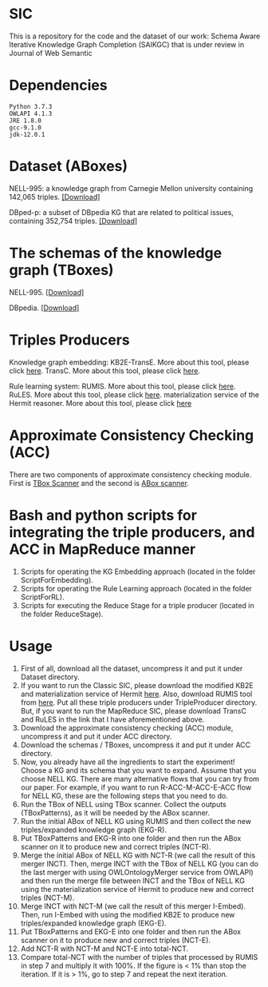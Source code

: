 # SIC
This is a repository for the code and the dataset of our work: Schema Aware Iterative Knowledge Graph Completion (SAIKGC) that is under review in Journal of Web Semantic

# Dependencies
    Python 3.7.3
    OWLAPI 4.1.3
    JRE 1.8.0
    gcc-9.1.0
    jdk-12.0.1
    
# Dataset (ABoxes)
NELL-995: a knowledge graph from Carnegie Mellon university containing 142,065 triples. [\[Download\]](https://github.com/bagindokemas/meOnJIST2018/blob/master/NELLKG0.zip)

DBped-p: a subset of DBpedia KG that are related to political issues, containing 352,754 triples. [\[Download\]](https://github.com/bagindokemas/meOnJIST2018/blob/master/DBPedP.txt.zip)

# The schemas of the knowledge graph (TBoxes)
NELL-995. [\[Download\]](https://github.com/bagindokemas/SAIKGC/blob/master/NELL.ontology.ttl)

DBpedia. [\[Download\]](https://github.com/bagindokemas/SAIKGC/blob/master/dbpedia_2016-04.owl)

# Triples Producers
Knowledge graph embedding: 
KB2E-TransE. More about this tool, please click [here](https://github.com/thunlp/KB2E).
TransC. More about this tool, please click [here](https://github.com/davidlvxin/TransC).

Rule learning system: 
RUMIS. More about this tool, please click [here](https://github.com/htran010589/nonmonotonic-rule-mining).
RuLES. More about this tool, please click [here](https://github.com/hovinhthinh/RuLES).
materialization service of the Hermit reasoner. More about this tool, please click [here](http://www.hermit-reasoner.com/)

# Approximate Consistency Checking (ACC)
There are two components of approximate consistency checking module. First is [TBox Scanner](https://github.com/bagindokemas/meOnJIST2018/blob/master/TBoxScanner.java) and the second is [ABox scanner](https://github.com/bagindokemas/meOnJIST2018/blob/master/ABoxScanner.zip). 

# Bash and python scripts for integrating the triple producers, and ACC in MapReduce manner
1. Scripts for operating the KG Embedding approach (located in the folder ScriptForEmbedding).
2. Scripts for operating the Rule Learning approach (located in the folder ScriptForRL).
3. Scripts for executing the Reduce Stage for a triple producer (located in the folder ReduceStage).

# Usage
1. First of all, download all the dataset, uncompress it and put it under Dataset directory. 
2. If you want to run the Classic SIC, please download the modified KB2E and materialization service of Hermit [here](https://github.com/bagindokemas/SAIKGC/blob/master/KB2ETransE.zip). Also, download RUMIS tool from [here](https://github.com/htran010589/nonmonotonic-rule-mining). Put all these triple producers under TripleProducer directory. But, if you want to run the MapReduce SIC, please download TransC and RuLES in the link that I have aforementioned above.
3. Download the approximate consistency checking (ACC) module, uncompress it and put it under ACC directory.
4. Download the schemas / TBoxes, uncompress it and put it under ACC directory.
5. Now, you already have all the ingredients to start the experiment! Choose a KG and its schema that you want to expand. Assume that  you choose NELL KG. There are many alternative flows that you can try from our paper. For example, if you want to run R-ACC-M-ACC-E-ACC flow for NELL KG, these are the following steps that you need to do.
6. Run the TBox of NELL using TBox scanner. Collect the outputs (TBoxPatterns), as it will be needed by the ABox scanner.
7. Run the initial ABox of NELL KG using RUMIS and then collect the new triples/expanded knowledge graph (EKG-R).
8. Put TBoxPatterns and EKG-R into one folder and then run the ABox scanner on it to produce new and correct triples (NCT-R).
9. Merge the initial ABox of NELL KG with NCT-R (we call the result of this merger INCT). Then, merge INCT with the TBox of NELL KG (you can do the last merger with using OWLOntologyMerger service from OWLAPI) and then run the merge file between INCT and the TBox of NELL KG using the materialization service of Hermit to produce new and correct triples (NCT-M).
10. Merge INCT with NCT-M (we call the result of this merger I-Embed). Then, run I-Embed with using the modified KB2E to produce new triples/expanded knowledge graph (EKG-E).
11. Put TBoxPatterns and EKG-E into one folder and then run the ABox scanner on it to produce new and correct triples (NCT-E).
12. Add NCT-R with NCT-M and NCT-E into total-NCT.
13. Compare total-NCT with the number of triples that processed by RUMIS in step 7 and multiply it with 100%. If the figure is \< 1% than stop the iteration. If it is \> 1%, go to step 7 and repeat the next iteration.
